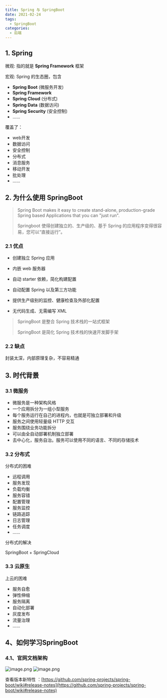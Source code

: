 ```yaml
---
title: Spring 与 SpringBoot
date: 2021-02-24
tags:
  - SpringBoot
categories:
  - 后端
---
```


## 1. Spring

微观: 指的就是 **Spring Framework** 框架

宏观: Spring 的生态圈，包含

- **Spring Boot** (微服务开发)
- **Spring Framework**
- **Spring Cloud** (分布式)
- **Spring Data** (数据访问)
- **Spring Security** (安全控制)
- ......

覆盖了：

- web开发
- 数据访问
- 安全控制
- 分布式
- 消息服务
- 移动开发
- 批处理
- ......

## 2. 为什么使用 SpringBoot

> Spring Boot makes it easy to create stand-alone, production-grade Spring based Applications that you can "just run".
>
> Springboot 使得创建独立的、生产级的、基于 Spring 的应用程序变得很容易，您可以“直接运行”。

###  2.1 优点

- 创建独立 Spring 应用

- 内嵌 web 服务器

- 自动 starter 依赖，简化构建配置

- 自动配置 Spring 以及第三方功能

- 提供生产级别的监控、健康检查及外部化配置

- 无代码生成、无需编写 XML

> SpringBoot 是整合 Spring 技术栈的一站式框架
>
> SpringBoot 是简化 Spring 技术栈的快速开发脚手架

### 2.2 缺点

封装太深，内部原理复杂，不容易精通

## 3. 时代背景

### 3.1 微服务

- 微服务是一种架构风格
- 一个应用拆分为一组小型服务
- 每个服务运行在自己的进程内，也就是可独立部署和升级
- 服务之间使用轻量级 HTTP 交互
- 服务围绕业务功能拆分
- 可以由全自动部署机制独立部署
- 去中心化，服务自治。服务可以使用不同的语言、不同的存储技术

### 3.2 分布式

分布式的困难

- 远程调用
- 服务发现
- 负载均衡
- 服务容错
- 配置管理
- 服务监控
- 链路追踪
- 日志管理
- 任务调度
- ......

分布式的解决

SpringBoot + SpringCloud

### 3.3  云原生

上云的困难

- 服务自愈
- 弹性伸缩
- 服务隔离
- 自动化部署
- 灰度发布
- 流量治理
- ......

## 4、如何学习SpringBoot

### 4.1、官网文档架构
![image.png](https://cdn.jsdelivr.net/gh/Kidy4088/Pic/20210224164817.png)
![image.png](https://cdn.jsdelivr.net/gh/Kidy4088/Pic/20210224164904.png)

查看版本新特性 ：[https://github.com/spring-projects/spring-boot/wiki#release-notes](https://github.com/spring-projects/spring-boot/wiki#release-notes)